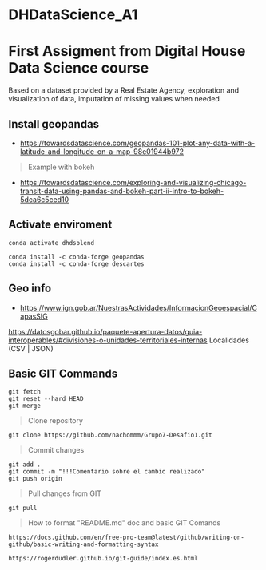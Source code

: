 # DHDataScience_A1

# First Assigment from Digital House Data Science course

Based on a dataset provided by a Real Estate Agency, exploration and visualization of data, imputation of missing values when needed

## Install geopandas 

 - https://towardsdatascience.com/geopandas-101-plot-any-data-with-a-latitude-and-longitude-on-a-map-98e01944b972
 
> Example with bokeh

 - https://towardsdatascience.com/exploring-and-visualizing-chicago-transit-data-using-pandas-and-bokeh-part-ii-intro-to-bokeh-5dca6c5ced10

## Activate enviroment

```
conda activate dhdsblend
```
```
conda install -c conda-forge geopandas
conda install -c conda-forge descartes
```
## Geo info
- https://www.ign.gob.ar/NuestrasActividades/InformacionGeoespacial/CapasSIG

https://datosgobar.github.io/paquete-apertura-datos/guia-interoperables/#divisiones-o-unidades-territoriales-internas
 Localidades (CSV | JSON)

## Basic GIT Commands

```
git fetch
git reset --hard HEAD
git merge
```

> Clone repository

```
git clone https://github.com/nachommm/Grupo7-Desafio1.git

```

> Commit changes

```
git add .
git commit -m "!!!Comentario sobre el cambio realizado"
git push origin
```

> Pull changes from GIT 

```
git pull
```

> How to format "README.md" doc and basic GIT Comands

```
https://docs.github.com/en/free-pro-team@latest/github/writing-on-github/basic-writing-and-formatting-syntax

https://rogerdudler.github.io/git-guide/index.es.html

```




